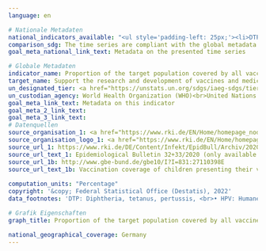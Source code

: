 ```yaml
---
language: en    

# Nationale Metadaten    
national_indicators_available: "<ul style='padding-left: 25px;'><li>DTP vaccination coverage at school entry</li> <li> Measles vaccination coverage at school entry</li> <li> Pneumococcal vaccination coverage at school entry</li> <li> HPV vaccination coverage among 15 year-old girls</li></ul>"    
comparison_sdg: The time series are compliant with the global metadata.    
goal_meta_national_link_text: Metadata on the presented time series    

# Globale Metadaten    
indicator_name: Proportion of the target population covered by all vaccines included in their national programme    
target_name: Support the research and development of vaccines and medicines for the communicable and non-communicable diseases that primarily affect developing countries, provide access to affordable essential medicines and vaccines, in accordance with the Doha Declaration on the TRIPS Agreement and Public Health, which affirms the right of developing countries to use to the full the provisions in the Agreement on Trade-Related Aspects of Intellectual Property Rights regarding flexibilities to protect public health, and, in particular, provide access to medicines for all    
un_designated_tier: <a href="https://unstats.un.org/sdgs/iaeg-sdgs/tier-classification/" title="Click here for more information on the UN tier classification."  target="_blank">Tier I</a>    
un_custodian_agency: World Health Organization (WHO)<br>United Nations International Children's Fund (UNICEF)    
goal_meta_link_text: Metadata on this indicator    
goal_meta_2_link_text:     
goal_meta_3_link_text:         
# Datenquellen
source_organisation_1: <a href="https://www.rki.de/EN/Home/homepage_node.html"> Robert Koch Institute </a>
source_organisation_logo_1: <a href="https://www.rki.de/EN/Home/homepage_node.html"><img src="https://g205sdgs.github.io/sdg-indicators/public/OrgImgEn/rki.png" alt="Logo rki" style="height:60px; width:148px"/></a>
source_url_1: https://www.rki.de/DE/Content/Infekt/EpidBull/Archiv/2020/Ausgaben/32-33_20.pdf
source_url_text_1: Epidemiological Bulletin 32+33/2020 (only available in German)
source_url_1b: http://www.gbe-bund.de/gbe10/I?I=831:27110398E
source_url_text_1b: Vaccination coverage of children presenting their vaccination card at school entry health examinations – GBE
    
computation_units: "Percentage"    
copyright: '&copy; Federal Statistical Office (Destatis), 2022'    
data_footnotes: 'DTP: Diphtheria, tetanus, pertussis, <br>• HPV: Humane papillomavirus.<br>• HPV vaccination coverage among 15 year-old girls: Data is only available from 2011.<br>• August 2014: Reduction of the recommended vaccination age for HPV vaccination from formerly 12-17 years with a 3-dose vaccination schedule to 9-14 years with a 2-dose vaccination schedule. <br>• Repeat vaccination (with 3 doses of vaccine) possible up to 17 years. <br>• September 2015: Reduction of the vaccination schedule of the standard pneumococcal vaccine for mature-born infants from 4 (3+1 schedule) to 3 doses of vaccine (2+1 schedule). <br>• June 2018: Introduction of HPV vaccination additionally for boys.'    

# Grafik Eigenschaften    
graph_title: Proportion of the target population covered by all vaccines included in their national programme    

national_geographical_coverage: Germany    
---
```


<span></span>